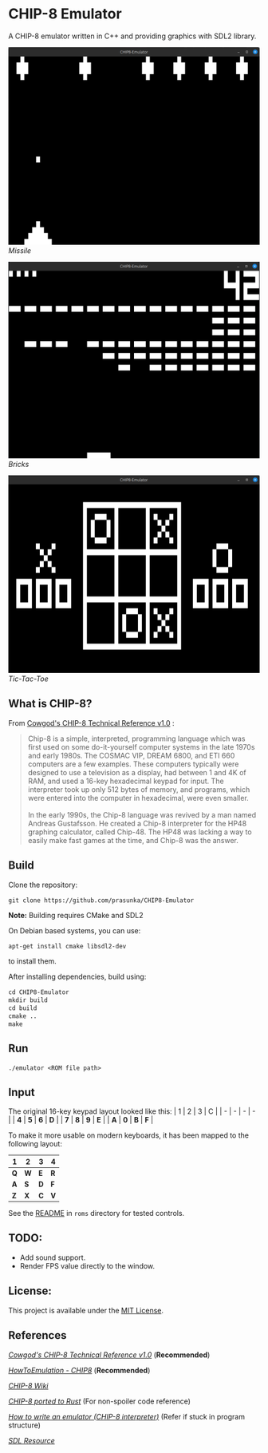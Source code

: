 # CHIP-8 Emulator

A CHIP-8 emulator written in C++ and providing graphics with SDL2 library.

![MISSILE](screenshots/missile.png "MISSILE")
*Missile*

![BRICKS](screenshots/brick.png "BRICKS")
*Bricks*

![TICTAC](screenshots/tictac.png "TICTAC")
*Tic-Tac-Toe*

## What is CHIP-8?
From [Cowgod's CHIP-8 Technical Reference v1.0](http://devernay.free.fr/hacks/chip8/C8TECH10.HTM) :
> Chip-8 is a simple, interpreted, programming language which was first used on some do-it-yourself computer systems in the late 1970s and early 1980s. The COSMAC VIP, DREAM 6800, and ETI 660 computers are a few examples. These computers typically were designed to use a television as a display, had between 1 and 4K of RAM, and used a 16-key hexadecimal keypad for input. The interpreter took up only 512 bytes of memory, and programs, which were entered into the computer in hexadecimal, were even smaller.<br/><br/>
>In the early 1990s, the Chip-8 language was revived by a man named Andreas Gustafsson. He created a Chip-8 interpreter for the HP48 graphing calculator, called Chip-48. The HP48 was lacking a way to easily make fast games at the time, and Chip-8 was the answer.

## Build

Clone the repository:
```
git clone https://github.com/prasunka/CHIP8-Emulator
```

**Note:** Building requires CMake and SDL2

On Debian based systems, you can use:
```
apt-get install cmake libsdl2-dev
```
to install them.

After installing dependencies, build using:
```
cd CHIP8-Emulator
mkdir build
cd build
cmake ..
make
```

## Run
```
./emulator <ROM file path>
```
## Input

The original 16-key keypad layout looked like this:
| 1     |   2   |   3   |   C   |
|   -   |   -   |   -   |   -   |
| **4** | **5** | **6** | **D** |
| **7** | **8** | **9** | **E** |
| **A** | **0** | **B** | **F** |


To make it more usable on modern keyboards, it has been mapped to the following layout:

| 1     |   2   |   3   |   4   |
|   -   |   -   |   -   |   -   |
| **Q** | **W** | **E** | **R** |
| **A** | **S** | **D** | **F** |
| **Z** | **X** | **C** | **V** |

See the [README](https://github.com/prasunka/CHIP8-Emulator/blob/master/roms/README.md) in `roms` directory for tested controls.


## TODO:

* Add sound support.
* Render FPS value directly to the window.

## License:
This project is available under the [MIT License](https://github.com/prasunka/CHIP8-Emulator/blob/master/LICENSE).

## References

[*Cowgod's CHIP-8 Technical Reference v1.0*](http://devernay.free.fr/hacks/chip8/C8TECH10.HTM) (**Recommended**)

[*HowToEmulation - CHIP8*](http://www.multigesture.net/wp-content/uploads/mirror/goldroad/chip8.shtml) (**Recommended**)

[*CHIP-8 Wiki*](https://en.wikipedia.org/wiki/CHIP-8)

[*CHIP-8 ported to Rust*](https://github.com/epistelli/dale8) (For non-spoiler code reference)

[*How to write an emulator (CHIP-8 interpreter)*](http://www.multigesture.net/articles/how-to-write-an-emulator-chip-8-interpreter/) (Refer if stuck in program structure)

[*SDL Resource*](https://wiki.libsdl.org/)
<!--(https://adamtcroft.com/playing-sound-with-sdl-c/)-->
